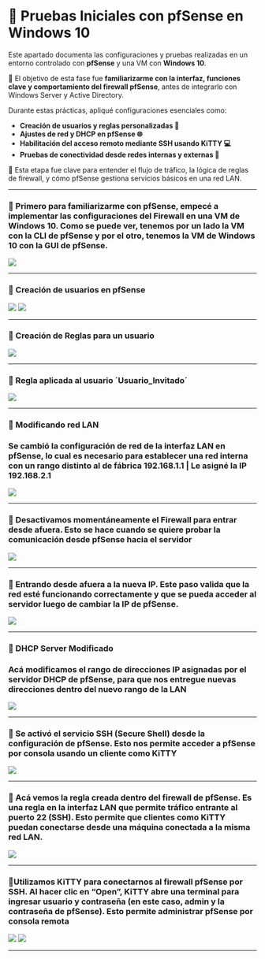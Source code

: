 # 🧪 Pruebas Iniciales con pfSense en Windows 10

Este apartado documenta las configuraciones y pruebas realizadas en un entorno controlado con **pfSense** y una VM con **Windows 10**.

📌 El objetivo de esta fase fue **familiarizarme con la interfaz, funciones clave y comportamiento del firewall pfSense**, antes de integrarlo con Windows Server y Active Directory.

Durante estas prácticas, apliqué configuraciones esenciales como:

- **Creación de usuarios y reglas personalizadas 🔐**
- **Ajustes de red y DHCP en pfSense 🌐**
- **Habilitación del acceso remoto mediante SSH usando KiTTY 💻**
- **Pruebas de conectividad desde redes internas y externas 🔄**

🧠 Esta etapa fue clave para entender el flujo de tráfico, la lógica de reglas de firewall, y cómo pfSense gestiona servicios básicos en una red LAN.


---
### 📌 Primero para familiarizarme con pfSense, empecé a implementar las configuraciones del Firewall en una VM de Windows 10. Como se puede ver, tenemos por un lado la VM con la CLI de pfSense y por el otro, tenemos la VM de Windows 10 con la GUI de pfSense.
 
![](https://github.com/JoshKxng/Laboratorio-Pfsense-WindowsServer-ActiveDirectory/blob/main/pfSense%20Imagenes/01.png)

---

### 📌 Creación de usuarios en pfSense
![](https://github.com/JoshKxng/Laboratorio-Pfsense-WindowsServer-ActiveDirectory/blob/main/pfSense%20Imagenes/02%20-%20Creacion%20de%20usuarios%20Pfsense.png)
![](https://github.com/JoshKxng/Laboratorio-Pfsense-WindowsServer-ActiveDirectory/blob/main/pfSense%20Imagenes/02b%20-%20Creacion%20de%20usuarios%20Pfsense.png)

---
### 📌 Creación de Reglas para un usuario
![](https://github.com/JoshKxng/Laboratorio-Pfsense-WindowsServer-ActiveDirectory/blob/main/pfSense%20Imagenes/03%20-%20Creaci%C3%B3n%20de%20reglas.png)

---
### 📌 Regla aplicada al usuario ´Usuario_Invitado´
![](https://github.com/JoshKxng/Laboratorio-Pfsense-WindowsServer-ActiveDirectory/blob/main/pfSense%20Imagenes/03%20-%20Regla%20aplicada%20al%20usuario%20Usuario_Invitado.png)

---
### 📌 Modificando red LAN
### Se cambió la configuración de red de la interfaz LAN en pfSense, lo cual es necesario para establecer una red interna con un rango distinto al de fábrica 192.168.1.1 | Le asigné la IP 192.168.2.1

![](https://github.com/JoshKxng/Laboratorio-Pfsense-WindowsServer-ActiveDirectory/blob/main/pfSense%20Imagenes/05%20-%20Modificando%20red%20LAN.png)

---

### 📌 Desactivamos momentáneamente el Firewall para entrar desde afuera. Esto se hace cuando se quiere probar la comunicación desde pfSense hacia el servidor
![](https://github.com/JoshKxng/Laboratorio-Pfsense-WindowsServer-ActiveDirectory/blob/main/pfSense%20Imagenes/06%20-%20Firewall%20desactivado%20para%20entrar%20desde%20afuera.png)

---

### 📌 Entrando desde afuera a la nueva IP. Este paso valida que la red esté funcionando correctamente y que se pueda acceder al servidor luego de cambiar la IP de pfSense.
![](https://github.com/JoshKxng/Laboratorio-Pfsense-WindowsServer-ActiveDirectory/blob/main/pfSense%20Imagenes/07%20-%20Entrando%20desde%20afuera%20a%20la%20nueva%20IP.png)

---

### 📌 DHCP Server Modificado
### Acá modificamos el rango de direcciones IP asignadas por el servidor DHCP de pfSense, para que nos entregue nuevas direcciones dentro del nuevo rango de la LAN

![](https://github.com/JoshKxng/Laboratorio-Pfsense-WindowsServer-ActiveDirectory/blob/main/pfSense%20Imagenes/08%20-%20DHCP%20Server%20Modificado.png)

----

### 📌 Se activó el servicio SSH (Secure Shell) desde la configuración de pfSense. Esto nos permite acceder a pfSense por consola usando un cliente como KiTTY

![](https://github.com/JoshKxng/Laboratorio-Pfsense-WindowsServer-ActiveDirectory/blob/main/pfSense%20Imagenes/09A-%20Activando%20Secure%20Shell.png)

----
### 📌 Acá vemos la regla creada dentro del firewall de pfSense. Es una regla en la interfaz LAN que permite tráfico entrante al puerto 22 (SSH). Esto permite que clientes como KiTTY puedan conectarse desde una máquina conectada a la misma red LAN.
![](https://github.com/JoshKxng/Laboratorio-Pfsense-WindowsServer-ActiveDirectory/blob/main/pfSense%20Imagenes/09B-%20Regla%20activada.png)

----
### 📌Utilizamos KiTTY para conectarnos al firewall pfSense por SSH. Al hacer clic en “Open”, KiTTY abre una terminal para ingresar usuario y contraseña (en este caso, admin y la contraseña de pfSense). Esto permite administrar pfSense por consola remota
![](https://github.com/JoshKxng/Laboratorio-Pfsense-WindowsServer-ActiveDirectory/blob/main/pfSense%20Imagenes/11%20-%20Kitty.png)
![](https://github.com/JoshKxng/Laboratorio-Pfsense-WindowsServer-ActiveDirectory/blob/main/pfSense%20Imagenes/12.png)

---
